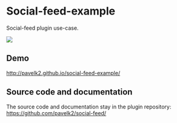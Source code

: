 # Social-feed-example

Social-feed plugin use-case.

![](http://habrastorage.org/files/286/85e/03e/28685e03ef2b4bdc8f7da551b339426e.png)

## Demo

http://pavelk2.github.io/social-feed-example/

## Source code and documentation

The source code and documentation stay in the plugin repository: https://github.com/pavelk2/social-feed/
